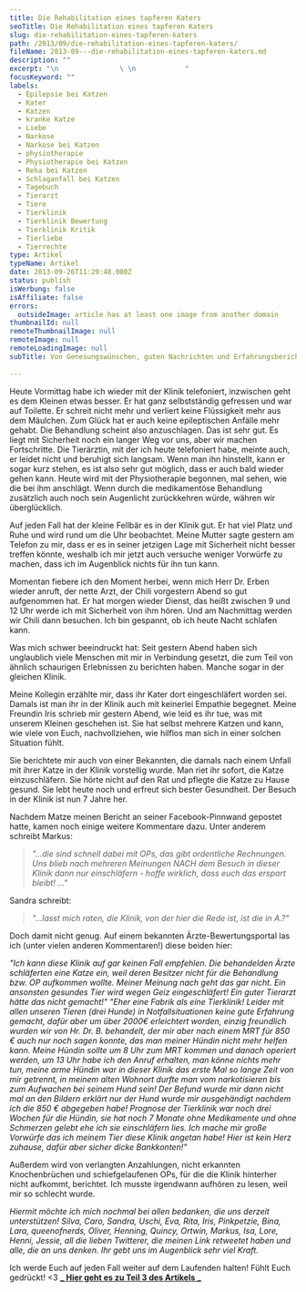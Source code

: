 ```yaml
---
title: Die Rehabilitation eines tapferen Katers
seoTitle: Die Rehabilitation eines tapferen Katers
slug: die-rehabilitation-eines-tapferen-katers
path: /2013/09/die-rehabilitation-eines-tapferen-katers/
fileName: 2013-09---die-rehabilitation-eines-tapferen-katers.md
description: ""
excerpt: "\n               \ \n            "
focusKeyword: ""
labels:
  - Epilepsie bei Katzen
  - Kater
  - Katzen
  - kranke Katze
  - Liebe
  - Narkose
  - Narkose bei Katzen
  - physiotherapie
  - Physiotherapie bei Katzen
  - Reha bei Katzen
  - Schlaganfall bei Katzen
  - Tagebuch
  - Tierarzt
  - Tiere
  - Tierklinik
  - Tierklinik Bewertung
  - Tierklinik Kritik
  - Tierliebe
  - Tierrechte
type: Artikel
typeName: Artikel
date: 2013-09-26T11:29:48.000Z
status: publish
isWerbung: false
isAffiliate: false
errors:
  outsideImage: article has at least one image from another domain
thumbnailId: null
remoteThumbnailImage: null
remoteImage: null
remoteLoadingImage: null
subTitle: Von Genesungswünschen, guten Nachrichten und Erfahrungsberichten
  
---
```


<RemoteImage
  alt="Chili und ich"
  size="medium"
  title="Chili und ich"
  mediumUrl="http://cardamonchai.files.wordpress.com/2013/09/9588574715_b8fb54fbc8_o.jpg?w=300"
  largeUrl="http://cardamonchai.files.wordpress.com/2013/09/9588574715_b8fb54fbc8_o.jpg?w=300"
  loadingUrl="undefined" />

Heute Vormittag habe ich wieder mit der Klinik telefoniert, inzwischen geht es
dem Kleinen etwas besser. Er hat ganz selbstständig gefressen und war auf
Toilette. Er schreit nicht mehr und verliert keine Flüssigkeit mehr aus dem
Mäulchen. Zum Glück hat er auch keine epileptischen Anfälle mehr gehabt. Die
Behandlung scheint also anzuschlagen. Das ist sehr gut. Es liegt mit Sicherheit
noch ein langer Weg vor uns, aber wir machen Fortschritte. Die Tierärztin, mit
der ich heute telefoniert habe, meinte auch, er leidet nicht und beruhigt sich
langsam. Wenn man ihn hinstellt, kann er sogar kurz stehen, es ist also sehr gut
möglich, dass er auch bald wieder gehen kann. Heute wird mit der Physiotherapie
begonnen, mal sehen, wie die bei ihm anschlägt. Wenn durch die medikamentöse
Behandlung zusätzlich auch noch sein Augenlicht zurückkehren würde, währen wir
überglücklich.

Auf jeden Fall hat der kleine Fellbär es in der Klinik gut. Er hat viel Platz
und Ruhe und wird rund um die Uhr beobachtet. Meine Mutter sagte gestern am
Telefon zu mir, dass er es in seiner jetzigen Lage mit Sicherheit nicht besser
treffen könnte, weshalb ich mir jetzt auch versuche weniger Vorwürfe zu machen,
dass ich im Augenblick nichts für ihn tun kann.

<RemoteImage
  alt="Bild: Michael Bührke pixelio.de"
  size="medium"
  title="Bild: Michael Bührke pixelio.de"
  mediumUrl="http://cardamonchai.files.wordpress.com/2013/09/227315_web_r_k_b_by_michael-bc3bchrke_pixelio-de.jpg?w=300"
  largeUrl="http://cardamonchai.files.wordpress.com/2013/09/227315_web_r_k_b_by_michael-bc3bchrke_pixelio-de.jpg?w=300"
  loadingUrl="undefined" />

Momentan fiebere ich den Moment herbei, wenn mich Herr Dr. Erben wieder anruft,
der nette Arzt, der Chili vorgestern Abend so gut aufgenommen hat. Er hat morgen
wieder Dienst, das heißt zwischen 9 und 12 Uhr werde ich mit Sicherheit von ihm
hören. Und am Nachmittag werden wir Chili dann besuchen. Ich bin gespannt, ob
ich heute Nacht schlafen kann.

Was mich schwer beeindruckt hat: Seit gestern Abend haben sich unglaublich viele
Menschen mit mir in Verbindung gesetzt, die zum Teil von ähnlich schaurigen
Erlebnissen zu berichten haben. Manche sogar in der gleichen Klinik.

<RemoteImage
  alt="Da war Chili noch glücklich"
  size="medium"
  title="Da war Chili noch glücklich"
  mediumUrl="http://cardamonchai.files.wordpress.com/2013/09/9574655057_79040e2c03_o.jpg?w=225"
  largeUrl="http://cardamonchai.files.wordpress.com/2013/09/9574655057_79040e2c03_o.jpg?w=225"
  loadingUrl="undefined" />

Meine Kollegin erzählte mir, dass ihr Kater dort eingeschläfert worden sei.
Damals ist man ihr in der Klinik auch mit keinerlei Empathie begegnet. Meine
Freundin Iris schrieb mir gestern Abend, wie leid es ihr tue, was mit unserem
Kleinen geschehen ist. Sie hat selbst mehrere Katzen und kann, wie viele von
Euch, nachvollziehen, wie hilflos man sich in einer solchen Situation fühlt.

Sie berichtete mir auch von einer Bekannten, die damals nach einem Unfall mit
ihrer Katze in der Klinik vorstellig wurde. Man riet ihr sofort, die Katze
einzuschläfern. Sie hörte nicht auf den Rat und pflegte die Katze zu Hause
gesund. Sie lebt heute noch und erfreut sich bester Gesundheit. Der Besuch in
der Klinik ist nun 7 Jahre her.

Nachdem Matze meinen Bericht an seiner Facebook-Pinnwand gepostet hatte, kamen
noch einige weitere Kommentare dazu. Unter anderem schreibt Markus:

> _"...die sind schnell dabei mit OPs, das gibt ordentliche Rechnungen. Uns
> blieb nach mehreren Meinungen NACH dem Besuch in dieser Klinik dann nur
> einschläfern - hoffe wirklich, dass euch das erspart bleibt! ..."_

Sandra schreibt:

> _"...lasst mich raten, die Klinik, von der hier die Rede ist, ist die in A.?"_

Doch damit nicht genug. Auf einem bekannten Ärzte-Bewertungsportal las ich
(unter vielen anderen Kommentaren!) diese beiden hier:

<RemoteImage
  alt="Bild: PeterFranz pixelio.de"
  size="medium"
  title="Bild: PeterFranz pixelio.de"
  mediumUrl="http://cardamonchai.files.wordpress.com/2013/09/664812_web_r_b_by_peterfranz_pixelio-de.jpg?w=300"
  largeUrl="http://cardamonchai.files.wordpress.com/2013/09/664812_web_r_b_by_peterfranz_pixelio-de.jpg?w=300"
  loadingUrl="undefined" />

_"Ich kann diese Klinik auf gar keinen Fall empfehlen. Die behandelden Ärzte_
_schläferten eine Katze ein, weil deren Besitzer nicht für die Behandlung_ _bzw.
OP aufkommen wollte. Meiner Meinung nach geht das gar nicht. Ein_ _ansonsten
gesundes Tier wird wegen Geiz eingeschläfert! Ein guter Tierarzt_ _hätte das
nicht gemacht!"_ _"Eher eine Fabrik als eine Tierklinik! Leider mit allen
unseren Tieren (drei Hunde) in Notfallsituationen keine gute Erfahrung gemacht,
dafür aber um über 2000€ erleichtert worden, einzig freundlich wurden wir von
Hr. Dr. B. behandelt, der mir aber nach einem MRT für 850 € auch nur noch sagen
konnte, das man meiner Hündin nicht mehr helfen kann. Meine Hündin sollte um 8
Uhr zum MRT kommen und danach operiert werden, um 13 Uhr habe ich den Anruf
erhalten, man könne nichts mehr tun, meine arme Hündin war in dieser Klinik das
erste Mal so lange Zeit von mir getrennt, in meinem alten Wohnort durfte man vom
narkotisieren bis zum Aufwachen bei seinem Hund sein! Der Befund wurde mir dann
nicht mal an den Bildern erklärt nur der Hund wurde mir ausgehändigt nachdem ich
die 850 € abgegeben habe! Prognose der Tierklinik war noch drei Wochen für die
Hündin, sie hat noch 7 Monate ohne Medikamente und ohne Schmerzen gelebt ehe ich
sie einschläfern lies. Ich mache mir große Vorwürfe das ich meinem Tier diese
Klinik angetan habe! Hier ist kein Herz zuhause, dafür aber sicher dicke
Bankkonten!"_

Außerdem wird von verlangten Anzahlungen, nicht erkannten Knochenbrüchen und
schiefgelaufenen OPs, für die die Klinik hinterher nicht aufkommt, berichtet.
Ich musste irgendwann aufhören zu lesen, weil mir so schlecht wurde.

<RemoteImage
  alt="Wartet zu Hause sehnsüchtig auf Chili: Bruder Oskar"
  size="medium"
  title="Wartet zu Hause sehnsüchtig auf Chili: Bruder Oskar"
  mediumUrl="http://cardamonchai.files.wordpress.com/2013/09/9577449670_ae720a57fe_o.jpg?w=300"
  largeUrl="http://cardamonchai.files.wordpress.com/2013/09/9577449670_ae720a57fe_o.jpg?w=300"
  loadingUrl="undefined" />

_Hiermit möchte ich mich nochmal bei allen bedanken, die uns derzeit
unterstützen! Silva, Caro, Sandra, Uschi, Eva, Rita, Iris, Pinkpetzie, Bina,
Lara, queenofnerds, Oliver, Henning, Quincy, Ortwin, Markus, Isa, Lore, Henni,
Jessie, all die lieben Twitterer, die meinen Link retweetet haben und alle, die
an uns denken. Ihr gebt uns im Augenblick sehr viel Kraft._

Ich werde Euch auf jeden Fall weiter auf dem Laufenden halten! Fühlt Euch
gedrückt! &lt;3
[_ **Hier geht es zu Teil 3 des Artikels** _](/2013/09/26/der-fall-es-chili-r/)

  